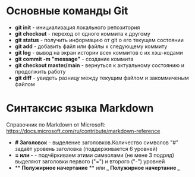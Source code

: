 # Основные команды Git
* **git init** - инициализация локального репозитория
* **git checkout** - переход от одного коммита к 
другому
* **git status** - получить информацию от git о его текущем состоянии
* **git add** - добавить файл или файлы к следующему коммиту
* **git log** - вывод на экран истории всех коммитов с их хэш-кодами
* **git commit -m "message"** - создание коммита
* **git checkout master/main** - вернуться к актуальному состоянию и продолжить работу
* **git diff** - увидеть разницу между текущим файлом и закоммиченым файлом
# Синтаксис языка Markdown
Справочник по Markdown от Microsoft: https://docs.microsoft.com/ru/contribute/markdown-reference
* **# Заголовок** - выделение заголовков.Количество символов "#" задаёт уровень заголовка (поддерживается 6 уровней)
* **= или -** - подчёркиваем этими символами (не мене 3 подряд) выделяют заголовки первого ("=") и второго ("-") уровней
* ** **Полужирное начертание** ** или **_ Полужирное начертание _**




